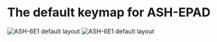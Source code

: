 # The default keymap for ASH-EPAD

![ASH-6E1 default layout](https://i.imgur.com/2yJM6T4.jpg)
![ASH-6E1 default layout](https://i.imgur.com/otFBYYX.png)
